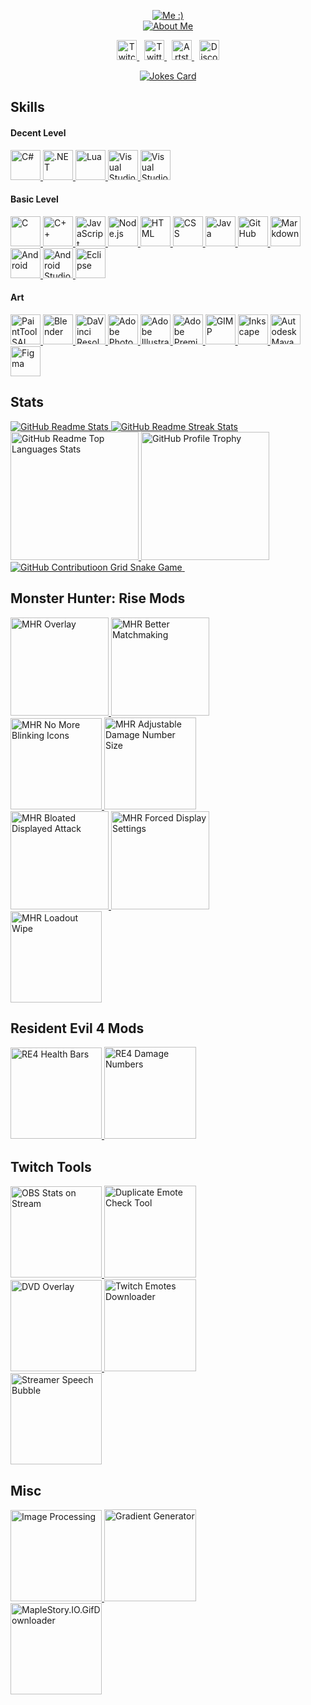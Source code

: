 <p align=center>
	<a href="https://github.com/DenverCoder1/readme-typing-svg">
		<img src="/assets/nickname.svg" alt="Me :)" title="Me :)">
	</a>
	<br>
	<a href="https://github.com/DenverCoder1/readme-typing-svg">
		<img src="/assets/about-me.svg" alt="About Me" title="About Me">
	</a>
</p>

<p align=center>
	<a href="https://twitch.tv/GreenComfyTea">
		<img src="https://raw.githubusercontent.com/dheereshagrwal/colored-icons/master/public/icons/twitch/twitch.svg" alt="Twitch" title="Twitch" height=32>
	</a>
	&nbsp;
	<a href="https://twitter.com/GreenComfyTea">
		<img src="https://raw.githubusercontent.com/dheereshagrwal/colored-icons/master/public/icons/twitter/twitter.svg" alt="Twitter" title="Twitter" height=32>
	</a>
	&nbsp;
	<a href="https://greencomfytea.artstation.com">
		<img src="/assets/arstation.svg" alt="Artstation" title="Artstation" height=32>
	</a>
	&nbsp;
	<a href="http://discord.gg/HyuVEyR">
		<img src="https://raw.githubusercontent.com/dheereshagrwal/colored-icons/master/public/icons/discord/discord.svg" alt="Discord" title="Discord" height=32>
	</a>
</p>

<p align=center>
	<a href="https://github.com/ABSphreak/readme-jokes">
		<img src="https://readme-jokes.vercel.app/api" alt="Jokes Card" title="Jokes Card" />
	</a>
</p>

## Skills

#### Decent Level

<p>
	<a href="https://learn.microsoft.com/en-us/dotnet/csharp">
		<img src="https://raw.githubusercontent.com/tandpfun/skill-icons/main/icons/CS.svg" alt="C#" title="C#" height=48 />
	</a>
		<a href="https://learn.microsoft.com/en-us/dotnet">
		<img src="https://raw.githubusercontent.com/tandpfun/skill-icons/main/icons/DotNet.svg" alt=".NET" title=".NET" height=48 />
	</a>
		<a href="https://lua.org">
		<img src="https://raw.githubusercontent.com/tandpfun/skill-icons/main/icons/Lua-Dark.svg" alt="Lua" title="Lua" height=48 />
	</a>
	<a href="https://visualstudio.microsoft.com">
		<img src="https://raw.githubusercontent.com/devicons/devicon/master/icons/visualstudio/visualstudio-plain.svg" alt="Visual Studio" title="Visual Studio" height=48 />
	</a>
		<a href="https://code.visualstudio.com">
		<img src="https://raw.githubusercontent.com/devicons/devicon/master/icons/vscode/vscode-original.svg" alt="Visual Studio Code" title="Visual Studio Code" height=48 />
	</a>
</p>

#### Basic Level

<p>
	<a href="https://open-std.org/jtc1/sc22/wg14">
		<img src="https://raw.githubusercontent.com/tandpfun/skill-icons/main/icons/C.svg" alt="C" title="C" height=48 />
	</a>
		<a href="https://isocpp.org">
		<img src="https://raw.githubusercontent.com/tandpfun/skill-icons/main/icons/CPP.svg" alt="C++" title="C++" height=48 />
	</a>
		<a href="https://www.javascript.com">
		<img src="https://raw.githubusercontent.com/tandpfun/skill-icons/main/icons/JavaScript.svg" alt="JavaScript" title="JavaScript" height=48 />
	</a>
	<a href="https://nodejs.org">
		<img src="https://raw.githubusercontent.com/devicons/devicon/master/icons/nodejs/nodejs-original.svg" alt="Node.js" title="Node.js" height=48 />
	</a>
	<a href="https://html.spec.whatwg.org">
		<img src="https://raw.githubusercontent.com/devicons/devicon/master/icons/html5/html5-original.svg" alt="HTML" title="HTML" height=48 />
	</a>
	<a href="https://www.w3.org/TR/CSS/">
		<img src="https://raw.githubusercontent.com/devicons/devicon/master/icons/css3/css3-original.svg" alt="CSS" title="CSS" height=48 />
	</a>
	<a href="https://www.java.com">
		<img src="https://github.com/devicons/devicon/raw/master/icons/java/java-original.svg" alt="Java" title="Java" height=48 />
	</a>
	<a href="https://github.com">
		<img src="https://raw.githubusercontent.com/tandpfun/skill-icons/main/icons/Github-Dark.svg" alt="GitHub" title="GitHub" height=48 />
	</a>
		<a href="https://github.github.com/gfm">
		<img src="https://raw.githubusercontent.com/tandpfun/skill-icons/main/icons/Markdown-Dark.svg" alt="Markdown" title="Markdown" height=48 />
	</a>
	<a href="https://android.com">
		<img src="https://github.com/devicons/devicon/raw/master/icons/android/android-plain.svg" alt="Android" title="Android" height=48 />
	</a>
	<a href="https://developer.android.com/studio">
		<img src="https://github.com/devicons/devicon/raw/master/icons/androidstudio/androidstudio-original.svg" alt="Android Studio" title="Android Studio" height=48 />
	</a>
	<a href="https://eclipse.org">
		<img src="/assets/eclipse.png" alt="Eclipse" title="Eclipse" height=48 />
	</a>
</p>

#### Art
<p>
	<a href="https://systemax.jp/en/sai">
		<img src="/assets/painttool-sai-2.png" alt="PaintTool SAI" title="PaintTool SAI" height=48 />
	</a>
	<a href="https://blender.org">
		<img src="https://github.com/GreenComfyTea/GreenComfyTea/raw/main/assets/blender.svg" alt="Blender" title="Blender" height=48 />
	</a>
		<a href="https://blackmagicdesign.com/products/davinciresolve">
		<img src="https://github.com/GreenComfyTea/GreenComfyTea/raw/main/assets/davinci-resolve.svg" alt="DaVinci Resolve" title="DaVinci Resolve" height=48 />
	</a>
	<a href="https://adobe.com/products/photoshop.html">
		<img src="https://github.com/tandpfun/skill-icons/raw/main/icons/Photoshop.svg" alt="Adobe Photoshop" title="Adobe Photoshop" height=48 />
	</a>
		<a href="https://adobe.com/products/illustrator.html">
		<img src="https://github.com/tandpfun/skill-icons/raw/main/icons/Illustrator.svg" alt="Adobe Illustrator" title="Adobe Illustrator" height=48 />
	</a>
	<a href="https://adobe.com/products/premiere.html">
		<img src="https://github.com/tandpfun/skill-icons/raw/main/icons/Premiere.svg" alt="Adobe Premiere" title="Adobe Premiere" height=48 />
	</a>
	<a href="https://gimp.org">
		<img src="https://github.com/devicons/devicon/raw/master/icons/gimp/gimp-original.svg" alt="GIMP" title="GIMP" height=48 />
	</a>
	<a href="https://inkscape.org">
		<img src="https://github.com/devicons/devicon/raw/master/icons/inkscape/inkscape-original.svg" alt="Inkscape" title="Inkscape" height=48 />
	</a>
	<a href="https://autodesk.com/products/maya/overview">
		<img src="https://github.com/devicons/devicon/raw/master/icons/maya/maya-original.svg" alt="Autodesk Maya" title="Autodesk Maya" height=48 />
	</a>
		<a href="https://figma.com">
		<img src="https://raw.githubusercontent.com/dheereshagrwal/colored-icons/master/public/icons/figma/figma.svg" alt="Figma" title="Figma" height=48 />
	</a>
</p>


## Stats

<p >
	<a href="https://github.com/anuraghazra/github-readme-stats">
		<img src="/assets/stats.svg" alt="GitHub Readme Stats" title="GitHub Readme Stats" />
	</a>
	<a href="https://github.com/DenverCoder1/github-readme-streak-stats">
		<img src="/assets/streak-stats.svg" alt="GitHub Readme Streak Stats" title="GitHub Readme Streak Stats" />
	</a>
	<br>
	<a href="https://github.com/anuraghazra/github-readme-stats">
		<img height=205 src="/assets/top-langs.svg" alt="GitHub Readme Top Languages Stats" title="GitHub Readme Top Languages Stats" />
	</a>
	<a href="https://github.com/ryo-ma/github-profile-trophy">
		<img height=205 src="/assets/profile-trophy.svg" alt="GitHub Profile Trophy" title="GitHub Profile Trophy" />
	</a>
 	<a href="https://github.com/Platane/snk">
		<picture>
			<source media="(prefers-color-scheme: dark)" srcset="https://raw.githubusercontent.com/GreenComfyTea/GreenComfyTea/snake/contribution-grid-snake-dark.svg" />
			<source media="(prefers-color-scheme: light)" srcset="https://raw.githubusercontent.com/GreenComfyTea/GreenComfyTea/snake/contribution-grid-snake.svg" />
			<img src="https://raw.githubusercontent.com/GreenComfyTea/GreenComfyTea/snake/contribution-grid-snake-dark.svg" alt="GitHub Contributioon Grid Snake Game" title="GitHub Contributioon Grid Snake Game" />
		</picture>
		<img src=""  />
	</a>
</p>

## Monster Hunter: Rise Mods

<p>
	<a href="https://github.com/GreenComfyTea/MHR-Overlay">
		<img height=157 src="/assets/mhr-overlay-pin.svg" alt="MHR Overlay" title="MHR Overlay">
	</a>
	<a href="https://github.com/GreenComfyTea/MHR-Better-Matchmaking">
		<img height=157 src="/assets/mhr-better-matchmaking-pin.svg" alt="MHR Better Matchmaking" title="MHR Better Matchmaking">
	</a>
	<br>
	<a href="https://github.com/GreenComfyTea/MHR-No-More-Blinking-Icons">
		<img height=146 src="/assets/mhr-no-more-blinking-icons-pin.svg" alt="MHR No More Blinking Icons" title="MHR No More Blinking Icons">
	</a>
	<a href="https://github.com/GreenComfyTea/MHR-Adjustable-Damage-Number-Size">
		<img height=147 src="/assets/mhr-adjustable-damage-number-size-pin.svg" alt="MHR Adjustable Damage Number Size" title="MHR Adjustable Damage Number Size">
	</a>
	<br>
		<a href="https://github.com/GreenComfyTea/MHR-Bloated-Displayed-Attack">
		<img height=157 src="/assets/mhr-bloated-displayed-attack-pin.svg" alt="MHR Bloated Displayed Attack" title="MHR Bloated Displayed Attack">
	</a>
	<a href="https://github.com/GreenComfyTea/MHR-Forced-Display-Settings">
		<img height=157 src="/assets/mhr-forced-display-settings-pin.svg" alt="MHR Forced Display Settings" title="MHR Forced Display Settings">
	</a>
	<br>
	<a href="https://github.com/GreenComfyTea/MHR-Loadout-Wipe">
		<img height=146 src="/assets/mhr-loadout-wipe-pin.svg" alt="MHR Loadout Wipe" title="MHR Loadout Wipe">
	</a>
</p>

## Resident Evil 4 Mods

<p>
	<a href="https://github.com/GreenComfyTea/RE4-Health-Bars">
		<img height=146 src="/assets/re4-health-bars-pin.svg" alt="RE4 Health Bars" title="RE4 Health Bars">
	</a>
	<a href="https://github.com/GreenComfyTea/RE4-Damage-Numbers">
		<img height=147 src="/assets/re4-damage-numbers-pin.svg" alt="RE4 Damage Numbers" title="RE4 Damage Numbers">
	</a>
</p>

## Twitch Tools

<p>
	<a href="https://github.com/GreenComfyTea/OBS-Stats-on-Stream">
		<img height=146 src="/assets/obs-stats-on-stream-pin.svg" alt="OBS Stats on Stream" title="OBS Stats on Stream">
	</a>
	<a href="https://github.com/GreenComfyTea/duplicate-emote-check-tool">
		<img height=147 src="/assets/duplicate-emote-check-tool-pin.svg" alt="Duplicate Emote Check Tool" title="Duplicate Emote Check Tool">
	</a>
	<br>
	<a href="https://github.com/GreenComfyTea/dvd-overlay">
		<img height=146 src="/assets/dvd-overlay-pin.svg" alt="DVD Overlay" title="DVD Overlay">
	</a>
	<a href="https://github.com/GreenComfyTea/Twitch-Emotes-Downloader">
		<img height=147 src="/assets/twitch-emotes-downloader-pin.svg" alt="Twitch Emotes Downloader" title="Twitch Emotes Downloader">
	</a>
	<br>
	<a href="https://github.com/GreenComfyTea/Streamer-Speech-Bubble">
		<img height=146 src="/assets/streamer-speech-bubble-pin.svg" alt="Streamer Speech Bubble" title="Streamer Speech Bubble">
	</a>
</p>

## Misc

<p>
	<a href="https://github.com/GreenComfyTea/Image-Processing">
		<img height=146 src="/assets/image-processing-pin.svg" alt="Image Processing" title="Image Processing">
	</a>
	<a href="https://github.com/GreenComfyTea/Gradient-Generator">
		<img height=147 src="/assets/gradient-generator-pin.svg" alt="Gradient Generator" title="Gradient Generator">
	</a>
	<br>
	<a href="https://github.com/GreenComfyTea/MapleStory.IO.GifDownloader">
		<img height=146 src="/assets/maplestory-io-gifdownloader-pin.svg" alt="MapleStory.IO.GifDownloader" title="MapleStory.IO.GifDownloader">
	</a>
</p>
